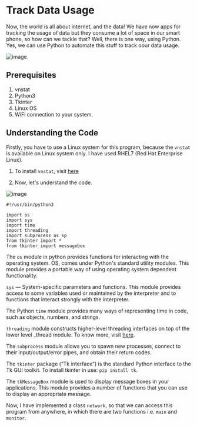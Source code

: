 # Track Data Usage

Now, the world is all about internet, and the data! We have now apps for tracking the usage of data but they consume a lot of space in our smart phone, so how can we tackle that? Well, there is one way, using Python. Yes, we can use Python to automate this stuff to track oour data usage.  

![image](https://windowsloop.com/wp-content/uploads/2019/09/Windows-10-bandwidth-usage-featured.jpg)

## Prerequisites

1. vnstat
2. Python3
3. Tkinter
4. Linux OS
5. WiFi connection to your system.

## Understanding the Code

Firstly, you have to use a Linux system for this program, because the ```vnstat``` is available on Linux system only. I have used RHEL7 (Red Hat Enterprise Linux).

1. To install ```vnstat```, visit [here](https://www.tecmint.com/install-vnstat-and-vnstati-to-monitor-linux-network-traffic/#:~:text=To%20install%20vnStat%20in%20RHEL,source%20tarball%20as%20shown%20below.)

2. Now, let's understand the code.

![image](https://raw.githubusercontent.com/HarshCasper/Rotten-Scripts/cee304d0124575ad9927b892e9592d44df66b903/Track%20Data%20Usage/carbon.png)

```
#!/usr/bin/python3

import os
import sys
import time
import threading
import subprocess as sp
from tkinter import *
from tkinter import messagebox
```

The ```os``` module in python provides functions for interacting with the operating system. OS, comes under Python's standard utility modules. This module provides a portable way of using operating system dependent functionality.  

```sys``` — System-specific parameters and functions. This module provides access to some variables used or maintained by the interpreter and to functions that interact strongly with the interpreter.  

The Python ```time``` module provides many ways of representing time in code, such as objects, numbers, and strings.  

```threading``` module constructs higher-level threading interfaces on top of the lower level _thread module. To know more, visit [here](https://docs.python.org/3/library/threading.html).  

The ```subprocess``` module allows you to spawn new processes, connect to their input/output/error pipes, and obtain their return codes.  

The ```tkinter``` package (“Tk interface”) is the standard Python interface to the Tk GUI toolkit.
To install tkinter in use:  ```pip install tk```.  

The ```tkMessageBox``` module is used to display message boxes in your applications. This module provides a number of functions that you can use to display an appropriate message.  

Now, I have implemented a class ```network```, so that we can access this program from anywhere, in which there are two functions i.e. ```main``` and ```monitor```.  



